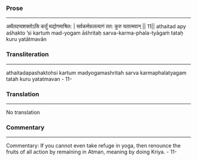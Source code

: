 ### Prose 
 --- 
अथैतदप्यशक्तोऽसि कर्तुं मद्योगमाश्रित: |
सर्वकर्मफलत्यागं तत: कुरु यतात्मवान् || 11||
athaitad apy aśhakto ’si kartuṁ mad-yogam āśhritaḥ
sarva-karma-phala-tyāgaṁ tataḥ kuru yatātmavān

### Transliteration 
 --- 
athaitadapashaktohsi kartum madyogamashritah sarva karmaphalatyagam tatah kuru yatatmavan - 11-

### Translation 
 --- 
No translation

### Commentary 
 --- 
Commentary: If you cannot even take refuge in yoga, then renounce the fruits of all action by remaining in Atman, meaning by doing Kriya. - 11-